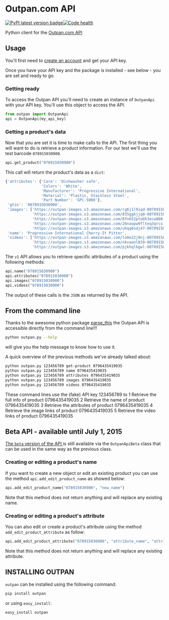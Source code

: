 Outpan.com API
==============

[![PyPI latest version badge][pypi_version]][pypi_link][![Code health][landscape]][landscape_link]

Python client for the [Outpan.com API][outpan_api]

Usage
-----

You'll first need to [create an account][outpan_register] and get your API key.

Once you have your API key and the package is installed - see below - you are
set and ready to go.

### Getting ready

To access the Outpan API you'll need to create an instance of `OutpanApi` with
your API key. You'll use this object to access the API.

```python
from outpan import OutpanApi
api = OutpanApi(my_api_key)
```

### Getting a product's data

Now that you are set it is time to make calls to the API. The first thing you
will want to do is retrieve a product information. For our test we'll use the
test barcode `078915030900`.

```python
api.get_product("078915030900")
```

This call will return the product's data as a `dict`:

```javascript
{'attributes': {'Care': 'Dishwasher safe',
                'Colors': 'White',
                'Manufacturer': 'Progressive International',
                'Material': 'Plastic, Stainless Steel',
                'Part Number': 'GPC-5000'},
 'gtin': '0078915030900',
 'images': ['https://outpan-images.s3.amazonaws.com/rg6j1l9iqd-0078915030900.jpg',
            'https://outpan-images.s3.amazonaws.com/835ggkjjq0-0078915030900.png',
            'https://outpan-images.s3.amazonaws.com/8fn652ptobh3ecw886.jpg',
            'https://outpan-images.s3.amazonaws.com/26naopw9flteq3qrcs.jpg',
            'https://outpan-images.s3.amazonaws.com/uhqq6sdj47-0078915030900.jpg'],
 'name': 'Progressive International Cherry-It Pitter',
 'videos': ['https://outpan-images.s3.amazonaws.com/lo0e22j0nj-0078915030900.mp4',
            'https://outpan-images.s3.amazonaws.com/nkvaonl839-0078915030900.mp4',
            'https://outpan-images.s3.amazonaws.com/pjkhqlbgwl-0078915030900.mp4']}
```

The `v1` API allows you to retrieve specific attributes of a product using the
following methods:

```python
api.name("078915030900")
api.attributes("078915030900")
api.images("078915030900")
api.videos("078915030900")
```

The output of these calls is the `JSON` as returned by the API.

From the command line
---------------------

Thanks to the awesome python package [parse_this][parse_this_link] the Outpan API
is accessible directly from the command line!!!

```bash
python outpan.py --help
```
will give you the help message to know how to use it.

A quick overview of the previous methods we've already talked about:

```bash
python outpan.py 123456789 get-product 0796435419035
python outpan.py 123456789 name 0796435419035
python outpan.py 123456789 attributes 0796435419035
python outpan.py 123456789 images 0796435419035
python outpan.py 123456789 videos 0796435419035
```

These command lines use the (fake) API key 123456789 to
  1 Retrieve the full info of product 0796435419035
  2 Retrieve the name of product 0796435419035
  3 Retrieve the attributes of product 0796435419035
  4 Retrieve the image links of product 0796435419035
  5 Retrieve the video links of product 0796435419035


Beta API - available until July 1, 2015
---------------------------------------

[The `beta` version of the API ][beta_api] is still available via the
`OutpanApiBeta` class that can be used in the same way as the previous class.


### Creating or editing a product's name

If you want to create a new object or edit an existing product you can use the
method `api.add_edit_product_name` as showed below:

```python
api.add_edit_product_name("078915030900", "new_name")
```

Note that this method does not return anything and will replace any existing
name.


### Creating or editing a product's attribute

You can also edit or create a product's attribute using the method
`add_edit_product_attribute` as follow:

```python
api.add_edit_product_attribute("078915030900", "attribute_name", "attribute_value")
```

Note that this method does not return anything and will replace any existing
attribute.


INSTALLING OUTPAN
-----------------

`outpan` can be installed using the following command:

```bash
pip install outpan
```

or using `easy_install`:

```bash
easy_install outpan
```

[parse_this_link]: https://github.com/bertrandvidal/parse_this
[outpan_api]: http://www.outpan.com/developers.php
[beta_api]: https://www.outpan.com/developers-legacy.php
[outpan_register]: http://www.outpan.com/index.php
[pypi_link]: https://pypi.python.org/pypi/outpan "outpan on PyPI"
[pypi_version]: https://badge.fury.io/py/outpan.svg "PyPI latest version"
[landscape_link]: https://landscape.io/github/bertrandvidal/outpan_api/master "parse_this on Landscape"
[landscape]: https://landscape.io/github/bertrandvidal/outpan_api/master/landscape.png "Code health"
